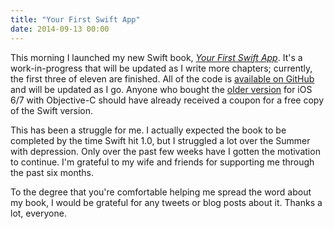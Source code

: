```yaml
---
title: "Your First Swift App"
date: 2014-09-13 00:00
---
```


<import><p>This morning I launched my new Swift book, <em><a href="https://leanpub.com/yourfirstswiftapp/">Your First Swift App</a></em>. It's a work-in-progress that will be updated as I write more chapters; currently, the first three of eleven are finished. All of the code is <a href="https://github.com/AshFurrow/yourfirstswiftapp">available on GitHub</a> and will be updated as I go. Anyone who bought the <a href="https://leanpub.com/your-first-ios-app">older version</a> for iOS 6/7 with Objective-C should have already received a coupon for a free copy of the Swift version. </p>

<p>This has been a struggle for me. I actually expected the book to be completed by the time Swift hit 1.0, but I struggled a lot over the Summer with depression. Only over the past few weeks have I gotten the motivation to continue. I'm grateful to my wife and friends for supporting me through the past six months. </p>

<p>To the degree that you're comfortable helping me spread the word about my book, I would be grateful for any tweets or blog posts about it. Thanks a lot, everyone. </p></import>

<!-- more -->

